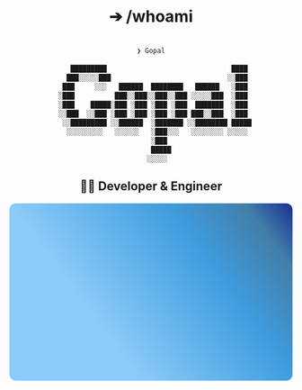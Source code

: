 <div align="center">
  <h1> ➔ /whoami </h1> 
  
  ```
                                                                                           ❯ Gopal
    
       █████████                               ████ 
      ███░░░░░███                             ░░███ 
     ███     ░░░   ██████  ████████   ██████   ░███ 
    ░███          ███░░███░░███░░███ ░░░░░███  ░███ 
    ░███    █████░███ ░███ ░███ ░███  ███████  ░███ 
    ░░███  ░░███ ░███ ░███ ░███ ░███ ███░░███  ░███ 
     ░░█████████ ░░██████  ░███████ ░░████████ █████
      ░░░░░░░░░   ░░░░░░   ░███░░░   ░░░░░░░░ ░░░░░ 
                           ░███                     
                           █████                    
                          ░░░░░                     

  ```

  
  ## 👨‍💻 Developer & Engineer
  <!-- Add some badges -->
  
  <!-- GitHub stats -->
 ![GitHub Stats](assets/badge.svg)
</div>
<!--
**Gopal-G0/Gopal-G0** is a ✨ _special_ ✨ repository because its `README.md` (this file) appears on your GitHub profile.

Here are some ideas to get you started:

- 🔭 I’m currently working on ...
- 🌱 I’m currently learning ...
- 👯 I’m looking to collaborate on ...
- 🤔 I’m looking for help with ...
- 💬 Ask me about ...
- 📫 How to reach me: ...
- 😄 Pronouns: ...
- ⚡ Fun fact: ...
-->
